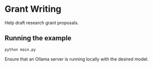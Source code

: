 # Grant Writing

Help draft research grant proposals.

## Running the example

```bash
python main.py
```

Ensure that an Ollama server is running locally with the desired model.
